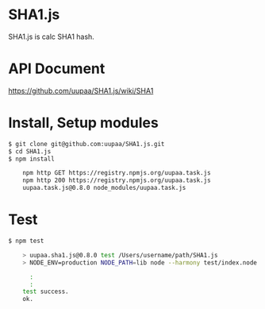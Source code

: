 SHA1.js
=========

SHA1.js is calc SHA1 hash.

# API Document

https://github.com/uupaa/SHA1.js/wiki/SHA1

# Install, Setup modules

```sh
$ git clone git@github.com:uupaa/SHA1.js.git
$ cd SHA1.js
$ npm install

    npm http GET https://registry.npmjs.org/uupaa.task.js
    npm http 200 https://registry.npmjs.org/uupaa.task.js
    uupaa.task.js@0.8.0 node_modules/uupaa.task.js
```

# Test

```sh
$ npm test

    > uupaa.sha1.js@0.8.0 test /Users/username/path/SHA1.js
    > NODE_ENV=production NODE_PATH=lib node --harmony test/index.node.js; open test/index.html

      :
      :
    test success.
    ok.
```


